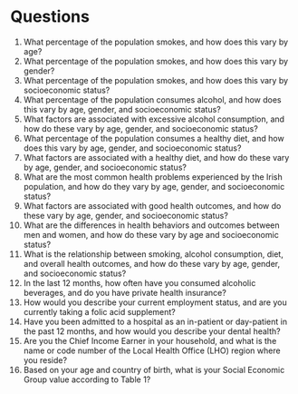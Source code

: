 # Questions

<ol>

<li>What percentage of the population smokes, and how does this vary by age?<?li>

<li>What percentage of the population smokes, and how does this vary by gender?</li>

<li>What percentage of the population smokes, and how does this vary by socioeconomic status?</li>

<li>What percentage of the population consumes alcohol, and how does this vary by age, gender, and socioeconomic status?</li>

<li>What factors are associated with excessive alcohol consumption, and how do these vary by age, gender, and socioeconomic status?</li>

<li>What percentage of the population consumes a healthy diet, and how does this vary by age, gender, and socioeconomic status?</li>

<li>What factors are associated with a healthy diet, and how do these vary by age, gender, and socioeconomic status?</li>

<li>What are the most common health problems experienced by the Irish population, and how do they vary by age, gender, and socioeconomic status?</li>

<li>What factors are associated with good health outcomes, and how do these vary by age, gender, and socioeconomic status?</li>

<li>What are the differences in health behaviors and outcomes between men and women, and how do these vary by age and socioeconomic status?</li>

<li>What is the relationship between smoking, alcohol consumption, diet, and overall health outcomes, and how do these vary by age, gender, and socioeconomic status?</li>

<li>In the last 12 months, how often have you consumed alcoholic beverages, and do you have private health insurance?</li>

<li>How would you describe your current employment status, and are you currently taking a folic acid supplement?</li>

<li>Have you been admitted to a hospital as an in-patient or day-patient in the past 12 months, and how would you describe your dental health?</li>

<li>Are you the Chief Income Earner in your household, and what is the name or code number of the Local Health Office (LHO) region where you reside?</li>

<li>Based on your age and country of birth, what is your Social Economic Group value according to Table 1?</li>


